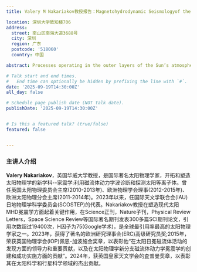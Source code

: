 ```yaml
---
title: Valery M Nakariakov教授报告：Magnetohydrodynamic Seismologyof the Corona of the Sun

location: 深圳大学致知楼706
address:
  street: 南山区南海大道3688号
  city: 深圳
  region: 广东
  postcode: '518060'
  country: 中国

abstract: Processes operating in the outer layers of the Sun’s atmosphere, the fully ionised, magneticallydominated plasma of the corona, remain one of the major unsolved puzzles in solar physics. intensively debated research topics include the enigmatic problem of coronal heating; the rapid release of enormousamounts of magnetic energy in solar flares and coronal mass ejections; the microphysical mechanisms responsible for the efficient acceleration of charged particles; among others. The solar physics community is strongly supported by a range of ground-based and spaceborne observational facilitie, which provide a wealth of high-precision data across the entire electromagnetic spectrum, from radio waves to gamma-rays. Nevertheless, several key parameters of the solar corona, such as the maanetic field,the heating function, and the effective coefficients of therma conduction, viscosity, and resistivity remain inaccessibe to direct observation. The method of magnetohydrodynamic(MHD) seismology, which infers plasma parameters from the properties of MHD waves, offers a paradigm-shifting diagnostic tool for probing the coronal plasma. Modern MHD seismology makes use of a range of MHD modes observed in different plasma structures to determine fundamental physical parameters of the corona and to diagnose the processes at work there. In this talk, we present the current state of the art in MHD seismology.

# Talk start and end times.
#   End time can optionally be hidden by prefixing the line with `#`.
date: '2025-09-19T14:30:00Z'
all_day: false

# Schedule page publish date (NOT talk date).
publishDate: '2025-09-19T14:30:00Z'


# Is this a featured talk? (true/false)
featured: false


---
```


### 主讲人介绍
**Valery Nakariakov**，英国华威大学教授，是国际著名太阳物理学家，开拓和塑造太阳物理学的新学科--家震学:利用磁流体动力学波诊断和探测太阳等离子体。曾任英国太阳物理委员会主席(2010-2013年)、欧洲物理学会理事(2012-2015年)、欧洲太阳物理分会主席(2011-2014年)。2023年以来，任国际天文学联合会(IAU)日地物理学科学委员会(SCOSTEP)的代表。Nakariakov教授在塑造现代太阳MHD冕震学方面起着关键作用，在Science正刊，Nature子刊，Physical Review Letters，Space Science Review等国际著名期刊发表300多篇SCI期刊论文，引用次数超过19400次，H因子为75(Google学术)，是全球最引用率最高的太阳物理学家之一。2023年，获得了著名的欧洲研究理事会(ERC)高级研究员奖;2015年，荣获英国物理学会(IOP)佩恩-加波施金奖章，以表彰他“在太阳日冕磁流体活动的发现方面的领导力和重要贡献，以及在太阳物理学新分支磁流体动力学冕震学的创建和成功实施方面的贡献”。2024年，获英国皇家天文学会的査普曼奖章，以表彰其在太阳科学和行星科学领域的杰出贡献。

